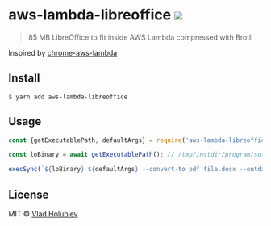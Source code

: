 # aws-lambda-libreoffice ![](https://img.shields.io/badge/code_style-prettier-ff69b4.svg)

> 85 MB LibreOffice to fit inside AWS Lambda compressed with Brotli

Inspired by [chrome-aws-lambda](https://github.com/alixaxel/chrome-aws-lambda)

## Install

```
$ yarn add aws-lambda-libreoffice
```

## Usage

```js
const {getExecutablePath, defaultArgs} = require('aws-lambda-libreoffice');

const loBinary = await getExecutablePath(); // /tmp/instdir/program/soffice

execSync(`${loBinary} ${defaultArgs} --convert-to pdf file.docx --outdir /tmp`)
```

## License

MIT © [Vlad Holubiev](https://vladholubiev.com)
